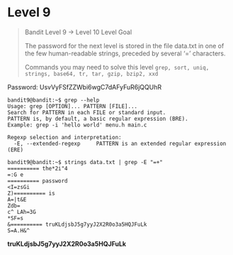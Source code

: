 # Level 9
> Bandit Level 9 → Level 10
> Level Goal
> 
> The password for the next level is stored in the file data.txt in one of the few human-readable strings, preceded by several ‘=’ characters.
> 
> Commands you may need to solve this level
> `grep, sort, uniq, strings, base64, tr, tar, gzip, bzip2, xxd`

Password: UsvVyFSfZZWbi6wgC7dAFyFuR6jQQUhR

```Console
bandit9@bandit:~$ grep --help
Usage: grep [OPTION]... PATTERN [FILE]...
Search for PATTERN in each FILE or standard input.
PATTERN is, by default, a basic regular expression (BRE).
Example: grep -i 'hello world' menu.h main.c

Regexp selection and interpretation:
  -E, --extended-regexp     PATTERN is an extended regular expression (ERE)
```

```Console
bandit9@bandit:~$ strings data.txt | grep -E "=+"
========== the*2i"4
=:G e
========== password
<I=zsGi
Z)========== is
A=|t&E
Zdb=
c^ LAh=3G
*SF=s
&========== truKLdjsbJ5g7yyJ2X2R0o3a5HQJFuLk
S=A.H&^
```
__truKLdjsbJ5g7yyJ2X2R0o3a5HQJFuLk__